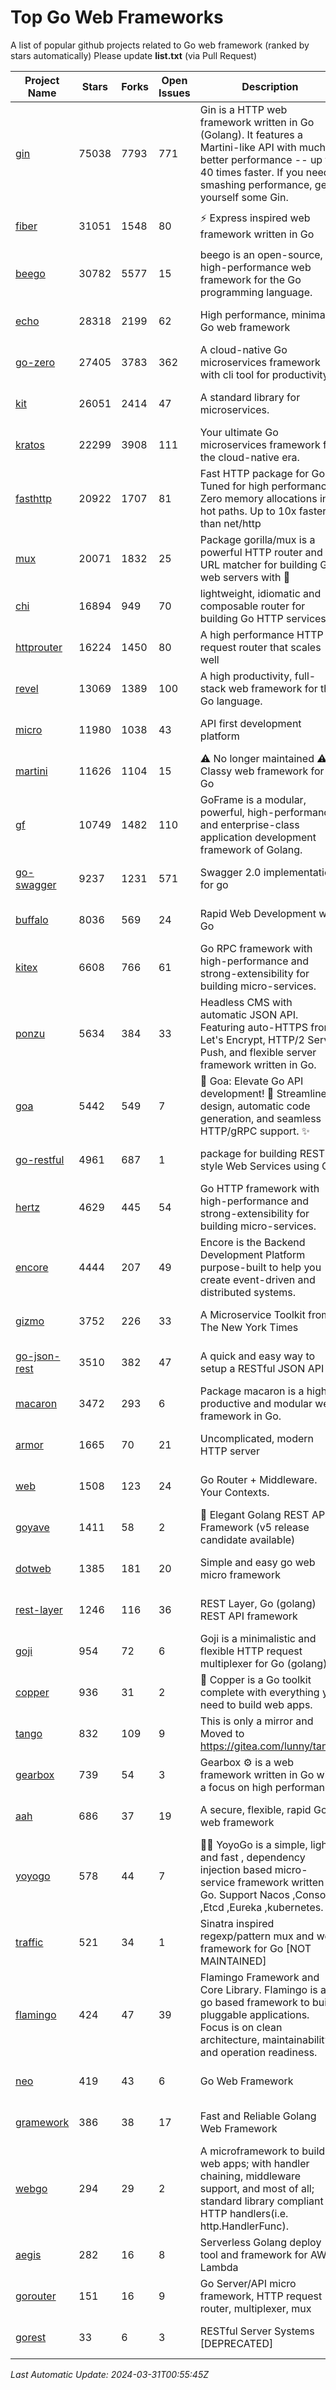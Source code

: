 # Top Go Web Frameworks
A list of popular github projects related to Go web framework (ranked by stars automatically)
Please update **list.txt** (via Pull Request)

| Project Name | Stars | Forks | Open Issues | Description | Last Commit |
| ------------ | ----- | ----- | ----------- | ----------- | ----------- |
| [gin](https://github.com/gin-gonic/gin) | 75038 | 7793 | 771 | Gin is a HTTP web framework written in Go (Golang). It features a Martini-like API with much better performance -- up to 40 times faster. If you need smashing performance, get yourself some Gin. | 2024-03-23 14:09:02 |
| [fiber](https://github.com/gofiber/fiber) | 31051 | 1548 | 80 | ⚡️ Express inspired web framework written in Go | 2024-03-28 09:45:38 |
| [beego](https://github.com/beego/beego) | 30782 | 5577 | 15 | beego is an open-source, high-performance web framework for the Go programming language. | 2024-03-12 15:40:09 |
| [echo](https://github.com/labstack/echo) | 28318 | 2199 | 62 | High performance, minimalist Go web framework | 2024-03-27 10:28:46 |
| [go-zero](https://github.com/zeromicro/go-zero) | 27405 | 3783 | 362 | A cloud-native Go microservices framework with cli tool for productivity. | 2024-03-30 11:09:54 |
| [kit](https://github.com/go-kit/kit) | 26051 | 2414 | 47 | A standard library for microservices. | 2024-03-13 13:42:15 |
| [kratos](https://github.com/go-kratos/kratos) | 22299 | 3908 | 111 | Your ultimate Go microservices framework for the cloud-native era. | 2024-03-22 15:50:18 |
| [fasthttp](https://github.com/valyala/fasthttp) | 20922 | 1707 | 81 | Fast HTTP package for Go. Tuned for high performance. Zero memory allocations in hot paths. Up to 10x faster than net/http | 2024-03-29 13:11:50 |
| [mux](https://github.com/gorilla/mux) | 20071 | 1832 | 25 | Package gorilla/mux is a powerful HTTP router and URL matcher for building Go web servers with 🦍 | 2024-01-22 04:09:26 |
| [chi](https://github.com/go-chi/chi) | 16894 | 949 | 70 | lightweight, idiomatic and composable router for building Go HTTP services | 2024-02-17 00:24:11 |
| [httprouter](https://github.com/julienschmidt/httprouter) | 16224 | 1450 | 80 | A high performance HTTP request router that scales well | 2024-01-30 10:56:56 |
| [revel](https://github.com/revel/revel) | 13069 | 1389 | 100 | A high productivity, full-stack web framework for the Go language. | 2022-04-12 20:53:30 |
| [micro](https://github.com/micro/micro) | 11980 | 1038 | 43 | API first development platform | 2023-07-28 18:28:23 |
| [martini](https://github.com/go-martini/martini) | 11626 | 1104 | 15 | ⚠️ No longer maintained ⚠️  Classy web framework for Go | 2017-01-21 21:58:54 |
| [gf](https://github.com/gogf/gf) | 10749 | 1482 | 110 | GoFrame is a modular, powerful, high-performance and enterprise-class application development framework of Golang.  | 2024-03-29 11:19:45 |
| [go-swagger](https://github.com/go-swagger/go-swagger) | 9237 | 1231 | 571 | Swagger 2.0 implementation for go | 2024-03-30 08:39:37 |
| [buffalo](https://github.com/gobuffalo/buffalo) | 8036 | 569 | 24 | Rapid Web Development w/ Go | 2023-01-26 15:34:17 |
| [kitex](https://github.com/cloudwego/kitex) | 6608 | 766 | 61 | Go RPC framework with high-performance and strong-extensibility for building micro-services. | 2024-03-22 03:15:38 |
| [ponzu](https://github.com/ponzu-cms/ponzu) | 5634 | 384 | 33 | Headless CMS with automatic JSON API. Featuring auto-HTTPS from Let's Encrypt, HTTP/2 Server Push, and flexible server framework written in Go. | 2020-01-02 00:14:32 |
| [goa](https://github.com/goadesign/goa) | 5442 | 549 | 7 | 🌟 Goa: Elevate Go API development! 🚀 Streamlined design, automatic code generation, and seamless HTTP/gRPC support. ✨ | 2024-03-29 00:39:25 |
| [go-restful](https://github.com/emicklei/go-restful) | 4961 | 687 | 1 | package for building REST-style Web Services using Go | 2024-03-11 20:24:20 |
| [hertz](https://github.com/cloudwego/hertz) | 4629 | 445 | 54 | Go HTTP framework with high-performance and strong-extensibility for building micro-services. | 2024-03-10 11:34:39 |
| [encore](https://github.com/encoredev/encore) | 4444 | 207 | 49 | Encore is the Backend Development Platform purpose-built to help you create event-driven and distributed systems.  | 2024-03-28 15:16:55 |
| [gizmo](https://github.com/nytimes/gizmo) | 3752 | 226 | 33 | A Microservice Toolkit from The New York Times | 2021-04-30 15:27:05 |
| [go-json-rest](https://github.com/ant0ine/go-json-rest) | 3510 | 382 | 47 | A quick and easy way to setup a RESTful JSON API | 2017-09-13 04:12:08 |
| [macaron](https://github.com/go-macaron/macaron) | 3472 | 293 | 6 | Package macaron is a high productive and modular web framework in Go. | 2024-03-11 02:50:53 |
| [armor](https://github.com/labstack/armor) | 1665 | 70 | 21 | Uncomplicated, modern HTTP server | 2019-08-03 18:10:09 |
| [web](https://github.com/gocraft/web) | 1508 | 123 | 24 | Go Router + Middleware. Your Contexts. | 2019-02-07 15:06:52 |
| [goyave](https://github.com/go-goyave/goyave) | 1411 | 58 | 2 | 🍐 Elegant Golang REST API Framework (v5 release candidate available) | 2023-06-09 14:22:05 |
| [dotweb](https://github.com/devfeel/dotweb) | 1385 | 181 | 20 | Simple and easy go web micro framework | 2023-12-13 02:13:17 |
| [rest-layer](https://github.com/rs/rest-layer) | 1246 | 116 | 36 | REST Layer, Go (golang) REST API framework | 2021-09-30 23:58:01 |
| [goji](https://github.com/goji/goji) | 954 | 72 | 6 | Goji is a minimalistic and flexible HTTP request multiplexer for Go (golang) | 2019-01-26 23:58:29 |
| [copper](https://github.com/gocopper/copper) | 936 | 31 | 2 | 🚀‏‏‎    ‎‏‏‎‏‏‎‎‎‎‎‎Copper is a Go toolkit complete with everything you need to build web apps. | 2024-03-14 18:04:22 |
| [tango](https://github.com/lunny/tango) | 832 | 109 | 9 | This is only a mirror and Moved to https://gitea.com/lunny/tango | 2019-05-17 03:31:10 |
| [gearbox](https://github.com/gogearbox/gearbox) | 739 | 54 | 3 | Gearbox :gear: is a web framework written in Go with a focus on high performance | 2022-09-21 00:20:37 |
| [aah](https://github.com/go-aah/aah) | 686 | 37 | 19 | A secure, flexible, rapid Go web framework | 2020-09-02 02:31:20 |
| [yoyogo](https://github.com/yoyofx/yoyogo) | 578 | 44 | 7 | 🦄🌈 YoyoGo is a simple, light and fast , dependency injection based micro-service framework written in Go. Support Nacos ,Consoul ,Etcd ,Eureka ,kubernetes. | 2024-02-07 09:13:19 |
| [traffic](https://github.com/gravityblast/traffic) | 521 | 34 | 1 | Sinatra inspired regexp/pattern mux and web framework for Go [NOT MAINTAINED] | 2015-11-26 21:31:07 |
| [flamingo](https://github.com/i-love-flamingo/flamingo) | 424 | 47 | 39 | Flamingo Framework and Core Library. Flamingo is a go based framework to build pluggable applications. Focus is on clean architecture, maintainability and operation readiness. | 2024-03-14 15:05:45 |
| [neo](https://github.com/ivpusic/neo) | 419 | 43 | 6 | Go Web Framework | 2017-08-14 23:54:31 |
| [gramework](https://github.com/gramework/gramework) | 386 | 38 | 17 | Fast and Reliable Golang Web Framework | 2023-10-27 14:01:05 |
| [webgo](https://github.com/bnkamalesh/webgo) | 294 | 29 | 2 | A microframework to build web apps; with handler chaining, middleware support, and most of all; standard library compliant HTTP handlers(i.e. http.HandlerFunc). | 2023-03-08 16:03:21 |
| [aegis](https://github.com/tmaiaroto/aegis) | 282 | 16 | 8 | Serverless Golang deploy tool and framework for AWS Lambda | 2019-07-28 17:59:41 |
| [gorouter](https://github.com/vardius/gorouter) | 151 | 16 | 9 | Go Server/API micro framework, HTTP request router, multiplexer, mux | 2024-01-01 23:03:02 |
| [gorest](https://github.com/tideland/gorest) | 33 | 6 | 3 | RESTful Server Systems [DEPRECATED] | 2017-11-10 13:00:37 |

*Last Automatic Update: 2024-03-31T00:55:45Z*